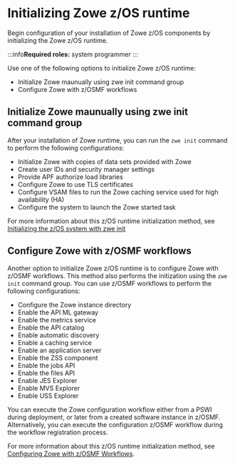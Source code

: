 # Initializing Zowe z/OS runtime

Begin configuration of your installation of Zowe z/OS components by initializing the Zowe z/OS runtime.

:::info**Required roles:** system programmer
:::

Use one of the following options to initialize Zowe z/OS runtime:

* Initialize Zowe maunually using zwe init command group
* Configure Zowe with z/OSMF workflows

## Initialize Zowe maunually using zwe init command group

After your installation of Zowe runtime, you can run the `zwe init` command to perform the following configurations:

* Initialize Zowe with copies of data sets provided with Zowe
* Create user IDs and security manager settings
* Provide APF authorize load libraries
* Configure Zowe to use TLS certificates
* Configure VSAM files to run the Zowe caching service used for high availability (HA)
* Configure the system to launch the Zowe started task

For more information about this z/OS runtime initialization method, see [Initializing the z/OS system with zwe init](./initialize-zos-system)

## Configure Zowe with z/OSMF workflows

Another option to initialize Zowe z/OS runtime is to configure Zowe with z/OSMF workflows. This method also performs the initization using the `zwe init` command group. You can use z/OSMF workflows to perform the following configurations:

* Configure the Zowe instance directory
* Enable the API ML gateway
* Enable the metrics service
* Enable the API catalog
* Enable automatic discovery
* Enable a caching service
* Enable an application server
* Enable the ZSS component
* Enable the jobs API
* Enable the files API
* Enable JES Explorer
* Enable MVS Explorer
* Enable USS Explorer

You can execute the Zowe configuration workflow either from a PSWI during deployment, or later from a created software instance in z/OSMF. Alternatively, you can execute the configuration z/OSMF workflow during the workflow registration process.

For more information about this z/OS runtime initialization method, see [Configuring Zowe with z/OSMF Workflows](./configure-zowe-zosmf-workflow).
